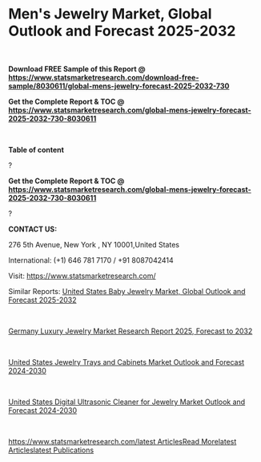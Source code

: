 <h1>Men's Jewelry Market, Global Outlook and Forecast 2025-2032</h1><br/><p><strong>Download FREE Sample of this Report @ <a href="https://www.statsmarketresearch.com/download-free-sample/8030611/global-mens-jewelry-forecast-2025-2032-730">https://www.statsmarketresearch.com/download-free-sample/8030611/global-mens-jewelry-forecast-2025-2032-730</a></strong></p>
 
 
 
 <div><b>Get the Complete Report & TOC @ <a href="https://www.statsmarketresearch.com/global-mens-jewelry-forecast-2025-2032-730-8030611">https://www.statsmarketresearch.com/global-mens-jewelry-forecast-2025-2032-730-8030611</a></b></div>
 
 
 
 <p><br />
 
 <b>Table of content</b></p>
 
 
 
 <p>? </p>
 
 
 
 <div><b>Get the Complete Report & TOC @ <a href="https://www.statsmarketresearch.com/global-mens-jewelry-forecast-2025-2032-730-8030611">https://www.statsmarketresearch.com/global-mens-jewelry-forecast-2025-2032-730-8030611</a></b></div>
 
 
 
 <p>? </p>
 
 
 
 <p><b>CONTACT US:</b><br />
 
 276 5th Avenue, New York , NY 10001,United States<br />
 
 International: (+1) 646 781 7170 / +91 8087042414<br />
 
 Visit: <a href="https://www.statsmarketresearch.com/">https://www.statsmarketresearch.com/</a><br />
 
 Similar Reports: <a href="https://www.statsmarketresearch.com/global-mens-jewelry-forecast-2025-2032-730-8030611">United States Baby Jewelry Market, Global Outlook and Forecast 2025-2032</a><br />
 
 <br />
 
 <a href="https://www.statsmarketresearch.com/global-mens-jewelry-forecast-2025-2032-730-8030611">Germany Luxury Jewelry Market Research Report 2025, Forecast to 2032</a><br />
 
 <br />
 
 <a href="https://www.statsmarketresearch.com/global-mens-jewelry-forecast-2025-2032-730-8030611">United States Jewelry Trays and Cabinets Market Outlook and Forecast 2024-2030</a><br />
 
 <br />
 
 <a href="https://www.statsmarketresearch.com/global-mens-jewelry-forecast-2025-2032-730-8030611">United States Digital Ultrasonic Cleaner for Jewelry Market Outlook and Forecast 2024-2030</a><br />
 
 <br />
 
 <a href="https://gyeongbokgung.com">https://www.statsmarketresearch.com/</a><a href="https://hallyeomaritime.com">latest Articles</a><a href="https://jingwansa.com">Read More</a><a href="https://nguoiviet.jp/">latest Articles</a><a href="https://www.intelmarketresearch.com/">latest Publications</a></p>